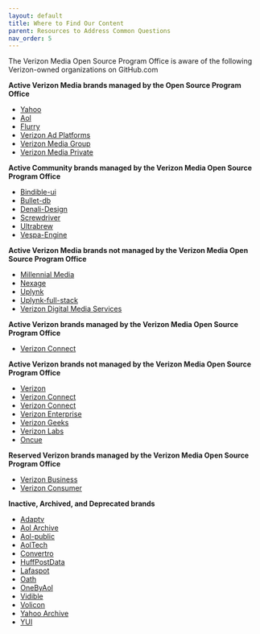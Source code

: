 ```yaml
---
layout: default
title: Where to Find Our Content
parent: Resources to Address Common Questions
nav_order: 5
---
```


The Verizon Media Open Source Program Office is aware of the following Verizon-owned organizations on GitHub.com

**Active Verizon Media brands managed by the Open Source Program Office**

*   [Yahoo](https://github.com/yahoo)
*   [Aol](https://github.com/aol)
*   [Flurry](https://github.com/flurry)
*   [Verizon Ad Platforms](https://github.com/verizonadplatforms)
*   [Verizon Media Group](https://github.com/verizonmedia)
*   [Verizon Media Private](https://github.com/VerizonMediaPrivate)

**Active Community brands managed by the Verizon Media Open Source Program Office**

*   [Bindible-ui](https://github.com/bindible-ui)
*   [Bullet-db](https://github.com/bullet-db)
*   [Denali-Design](https://github.com/Denali-Design)
*   [Screwdriver](https://github.com/screwdriver-cd)
*   [Ultrabrew](https://github.com/ultrabrew)
*   [Vespa-Engine](https://github.com/vespa-engine)

**Active Verizon Media brands not managed by the Verizon Media Open Source Program Office**

*   [Millennial Media](https://github.com/millennialmedia)
*   [Nexage](https://github.com/nexage)
*   [Uplynk](https://github.com/Uplynk)
*   [Uplynk-full-stack](https://github.com/uplynk-full-stack)
*   [Verizon Digital Media Services](https://github.com/VerizonDigital)

**Active Verizon brands managed by the Verizon Media Open Source Program Office**

*   [Verizon Connect](https://github.com/verizonconnect)

**Active Verizon brands not managed by the Verizon Media Open Source Program Office**

*   [Verizon](https://github.com/verizon)
*   [Verizon Connect](https://github.com/fleetadmin)
*   [Verizon Connect](https://github.com/Telogis)
*   [Verizon Enterprise](https://github.com/protectwise)
*   [Verizon Geeks](https://github.com/Verizon-Geeks)
*   [Verizon Labs](https://github.com/verizonlabs)
*   [Oncue](https://github.com/oncue)

**Reserved Verizon brands managed by the Verizon Media Open Source Program Office**
*   [Verizon Business](https://github.com/verizonbusiness)
*   [Verizon Consumer](https://github.com/verizonconsumer)

**Inactive, Archived, and Deprecated brands**

*   [Adaptv](https://github.com/adaptv)
*   [Aol Archive](https://github.com/aolarchive)
*   [Aol-public](http://aol-public)
*   [AolTech](https://github.com/aoltech)
*   [Convertro](https://github.com/convertro)
*   [HuffPostData](https://github.com/HuffPostData)
*   [Lafaspot](https://github.com/lafaspot)
*   [Oath](https://github.com/oath/)
*   [OneByAol](https://github.com/OneByAol/)
*   [Vidible](https://github.com/vidible)
*   [Volicon](https://github.com/volicon)
*   [Yahoo Archive](https://github.com/yahooarchive)
*   [YUI](https://github.com/yui)
